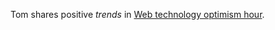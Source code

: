 ---
---

Tom shares positive *trends* in [Web technology optimism hour](https://macwright.com/2022/11/18/optimism-updates.html).

